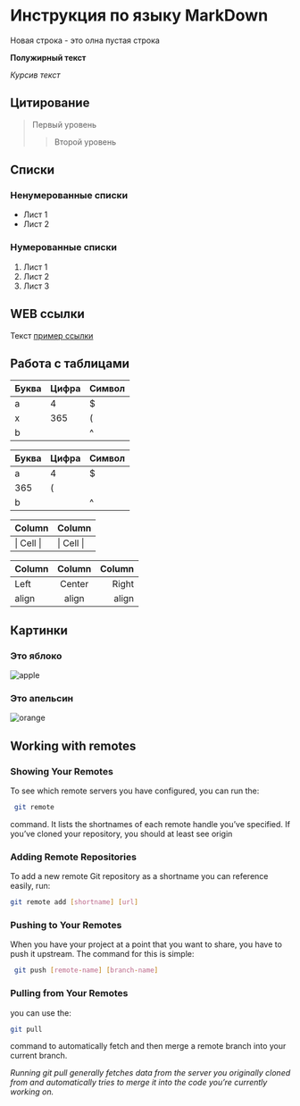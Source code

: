 # Инструкция по языку MarkDown

Новая строка - это олна пустая строка

**Полужирный текст**

*Курсив текст*

## Цитирование
> Первый уровень
>> Второй уровень

## Списки
### Ненумерованные списки
* Лист 1
* Лист 2
### Нумерованные списки
1. Лист 1
2. Лист 2
3. Лист 3

## WEB ссылки
Текст [пример ссылки](http.example.com "Всплывающая подсказка")

## Работа с таблицами

Буква | Цифра | Символ
------ | ------|----------
a      | 4     | $
x      | 365    | (
b      |       | ^  

Буква|Цифра|Символ
---|---|---
a|4|$
 |365|(
b| |^  

Column | Column
------ | ------
\| Cell \|| \| Cell \|  


Column | Column | Column
:----- | :----: | -----:
Left   | Center | Right
align  | align  | align

## Картинки

### Это яблоко

![apple](apple.jpg)

### Это апельсин

![orange](orange.png)

## Working with remotes

### Showing Your Remotes
To see which remote servers you have configured, you can run the:
```sh
 git remote
```
 command. It lists the shortnames of each remote handle you’ve specified. If you’ve cloned your repository, you should at least see origin
 ### Adding Remote Repositories
 To add a new remote Git repository as a shortname you can reference easily, run:
 ```sh
 git remote add [shortname] [url]
```

### Pushing to Your Remotes
When you have your project at a point that you want to share, you have to push it upstream. The command for this is simple:
```sh
 git push [remote-name] [branch-name]
```
### Pulling from Your Remotes
you can use the:
```sh
git pull
```
command to automatically fetch and then merge a remote branch into your current branch.

*Running git pull generally fetches data from the server you originally cloned from and automatically tries to merge it into the code you’re currently working on.*